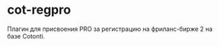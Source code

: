 cot-regpro
==========

Плагин для присвоения PRO за регистрацию на фриланс-бирже 2 на базе Cotonti.
